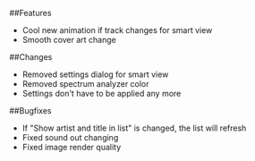 ##Features
- Cool new animation if track changes for smart view
- Smooth cover art change

##Changes
- Removed settings dialog for smart view
- Removed spectrum analyzer color
- Settings don't have to be applied any more

##Bugfixes
- If "Show artist and title in list" is changed, the list will refresh
- Fixed sound out changing
- Fixed image render quality